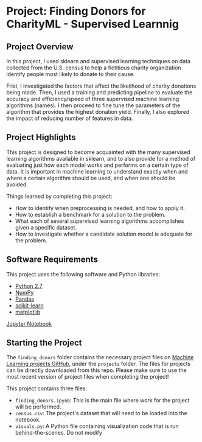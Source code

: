 # Project: Finding Donors for CharityML - Supervised Learnnig

## Project Overview
In this project, I used sklearn and supervised learning techniques on data collected from the U.S. census to help a fictitious charity organization identify people most likely to donate to their cause. 

Frist, I investigated the factors that affect the likelihood of charity donations being made. Then, I used a training and predicting pipeline to evaluate the accuracy and efficiency/speed of three supervised machine learning algorithms (names). I then proceed to fine tune the parameters of the algorithm that provides the highest donation yield. Finally, I also explored the impact of reducing number of features in data.

## Project Highlights
This project is designed to become acquainted with the many supervised learning algorithms available in sklearn, and to also provide for a method of evaluating just how each model works and performs on a certain type of data. It is important in machine learning to understand exactly when and where a certain algorithm should be used, and when one should be avoided.

Things learned by completing this project:
- How to identify when preprocessing is needed, and how to apply it.
- How to establish a benchmark for a solution to the problem.
- What each of several supervised learning algorithms accomplishes given a specific dataset.
- How to investigate whether a candidate solution model is adequate for the problem.

## Software Requirements

This project uses the following software and Python libraries:

- [Python 2.7](https://www.python.org/download/releases/2.7/)
- [NumPy](http://www.numpy.org/)
- [Pandas](http://pandas.pydata.org/)
- [scikit-learn](http://scikit-learn.org/stable/)
- [matplotlib](http://matplotlib.org/)

[Jupyter Notebook](http://ipython.org/notebook.html)

## Starting the Project

The `finding_donors` folder contains the necessary project files on [Machine Learning projects GitHub](https://github.com/udacity/machine-learning), under the `projects` folder. The files for projects can be directly downloaded from this repo. Please make sure to use the most recent version of project files when completing the project!

This project contains three files:

- `finding_donors.ipynb`: This is the main file where work for the project will be performed.
- `census.csv`: The project's dataset that will need to be loaded into the notebook.
- `visuals.py`: A Python file containing visualization code that is run behind-the-scenes. Do not modify

